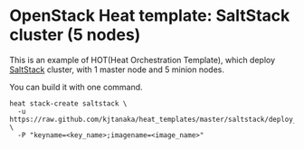 OpenStack Heat template: SaltStack cluster (5 nodes)
====================================================

This is an example of HOT(Heat Orchestration Template), which deploy [SaltStack](http://docs.saltstack.com/index.html) cluster, with 1 master node and 5 minion nodes.

You can build it with one command.
```
heat stack-create saltstack \
  -u https://raw.github.com/kjtanaka/heat_templates/master/saltstack/deploy_salt.yml \
  -P "keyname=<key_name>;imagename=<image_name>"
```
